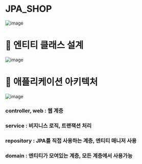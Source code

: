 # JPA_SHOP
![image](https://user-images.githubusercontent.com/112360835/207264694-7b2c4f8d-5dde-4ad4-8a8e-7a79ec72429f.png)
<br>
# 🧩 엔티티 클래스 설계<br>
![image](https://user-images.githubusercontent.com/112360835/207264902-82c98dbf-90f8-49a2-8128-da1cac66f943.png)
<br>
# 🧩 애플리케이션 아키텍처<br>
![image](https://user-images.githubusercontent.com/112360835/207264995-4fdc0ba5-1de1-4f13-86c6-3839debd3101.png)
<br>
### controller, web :   웹 계층 <br>
### service :           비지니스 로직, 트랜잭션 처리 <br>
### repository : JPA를 직접 사용하는 계층, 엔티티 매니저 사용 <br>
### domain : 엔티티가 모여있는 계층, 모든 계층에서 사용가능
